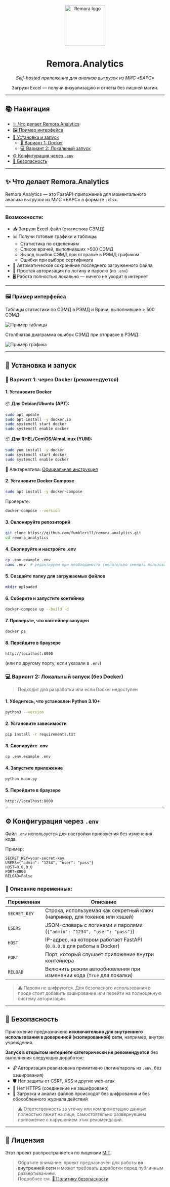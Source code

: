 <div align="center">

<img src="static/favicon.png" alt="Remora logo" width="128" />

<h1>Remora.Analytics</h1>

<p><i>Self-hosted приложение для анализа выгрузок из МИС «БАРС»</i></p>
<p>Загрузи Excel — получи визуализацию и отчёты без лишней магии.</p>

</div>

---

## 📚 Навигация

- [✨ Что делает Remora.Analytics](#-что-делает-remoraanalytics)
- [🖼️ Пример интерфейса](#️-пример-интерфейса)
- [🚀 Установка и запуск](#-установка-и-запуск)
  - [🐳 Вариант 1: Docker](#-вариант-1-через-docker-рекомендуется)
  - [💻 Вариант 2: Локальный запуск](#-вариант-2-локальный-запуск-без-docker)
- [⚙️ Конфигурация через `.env`](#️-конфигурация-через-env)
- [🔐 Безопасность](#-безопасность)

---

## ✨ Что делает Remora.Analytics

Remora.Analytics — это FastAPI-приложение для моментального анализа выгрузок из МИС «БАРС» в формате `.xlsx`.

---

### Возможности:

- 📥 Загрузи Excel-файл (статистика СЭМД)
- 📊 Получи готовые графики и таблицы:
  - Статистика по отделениям
  - Список врачей, выполнивших >500 СЭМД
  - Вывод ошибок СЭМД при отправке в РЭМД графиком
  - Ошибки при выборе сертификата
- 💾 Автоматическое сохранение последнего загруженного файла
- 🔐 Простая авторизация по логину и паролю (из `.env`)
- 🖥 Работа полностью локально — ничего не уходит в интернет

---

### 🖼️ Пример интерфейса

Таблицы статистики по СЭМД в РЭМД и Врачи, выполнившие > 500 СЭМД:

![Пример таблицы](docs/screenshots/tables.png)

Столбчатая диаграмма ошибок СЭМД при отправке в РЭМД:

![Пример графика](docs/screenshots/bar_chart.png)

---

## 🚀 Установка и запуск

### 🐳 Вариант 1: через Docker (рекомендуется)

#### 1. Установите Docker

📦 **Для Debian/Ubuntu (APT):**

```bash
sudo apt update
sudo apt install -y docker.io
sudo systemctl start docker
sudo systemctl enable docker
```

📦 **Для RHEL/CentOS/AlmaLinux (YUM):**

```bash
sudo yum install -y docker
sudo systemctl start docker
sudo systemctl enable docker
```

📖 Альтернатива: [Официальная инструкция](https://docs.docker.com/engine/install)

#### 2. Установите Docker Compose

```bash
sudo apt install -y docker-compose
```

Проверьте:

```bash
docker-compose --version
```

#### 3. Склонируйте репозиторий

```bash
git clone https://github.com/fumblerill/remora_analytics.git
cd remora_analytics
```

#### 4. Скопируйте и настройте .env

```bash
cp .env.example .env
nano .env  # редактируем при необходимости (желательно сменить пользователей) (Ctrl + O — сохранить, Ctrl + X — выйти)
```

#### 5. Создайте папку для загружаемых файлов

```bash
mkdir uploaded
```

#### 6. Соберите и запустите контейнер

```bash
docker-compose up --build -d
```

#### 7. Проверьте, что контейнер запущен

```bash
docker ps
```

#### 8. Перейдите в браузере

```
http://localhost:8000
```

(или по другому порту, если указали в `.env`)

### 💻 Вариант 2: Локальный запуск (без Docker)

> Подходит для разработки или если Docker недоступен

#### 1. Убедитесь, что установлен Python 3.10+

```bash
python3 --version
```

#### 2. Установите зависимости

```bash
pip install -r requirements.txt
```

#### 3. Скопируйте .env

```bash
cp .env.example .env
```

#### 4. Запустите приложение

```bash
python main.py
```

#### 5. Перейдите в браузере

```
http://localhost:8000
```

---

## ⚙️ Конфигурация через `.env`

Файл `.env` используется для настройки приложения без изменения кода.

Пример:

```env
SECRET_KEY=your-secret-key
USERS={"admin": "1234", "user": "pass"}
HOST=0.0.0.0
PORT=8000
RELOAD=False
```

### 🔑 Описание переменных:

| Переменная   | Описание                                                                 |
|--------------|--------------------------------------------------------------------------|
| `SECRET_KEY` | Строка, используемая как секретный ключ (например, для токенов или хэшей) |
| `USERS`      | JSON-словарь с логинами и паролями (`{"admin": "1234", "user": "pass"}`) |
| `HOST`       | IP-адрес, на котором работает FastAPI (`0.0.0.0` для работы в Docker)    |
| `PORT`       | Порт, который слушает приложение внутри контейнера                       |
| `RELOAD`     | Включить режим автообновления при изменении кода (`True` для локалки)    |

> ⚠️ Пароли не шифруются. Для безопасного использования в проде стоит добавить хэширование или перейти на полноценную систему авторизации.

---

## 🔐 Безопасность

Приложение предназначено **исключительно для внутреннего использования в доверенной (изолированной) сети**, например, внутри учреждения.

**Запуск в открытом интернете категорически не рекомендуется** без выполнения следующих доработок:

- 🔓 Авторизация реализована примитивно (логин/пароль из `.env`, без хэширования)
- 🛡 Нет защиты от CSRF, XSS и других web-атак
- 📡 Нет HTTPS (соединение не зашифровано)
- 🧾 Загрузка и анализ файлов происходят без шифрования и без обособленного журнала действий

> ⚠️ Ответственность за утечку или компрометацию данных полностью лежит на лице, самостоятельно развернувшем приложение с нарушением этих рекомендаций.

---

## 📜 Лицензия

Этот проект распространяется по лицензии [MIT](LICENSE).

> Обратите внимание: проект предназначен для работы **во внутренней сети** и может требовать доработки перед публичным развёртыванием.  
> Подробнее см. [🔐 Политику безопасности](SECURITY.md).
